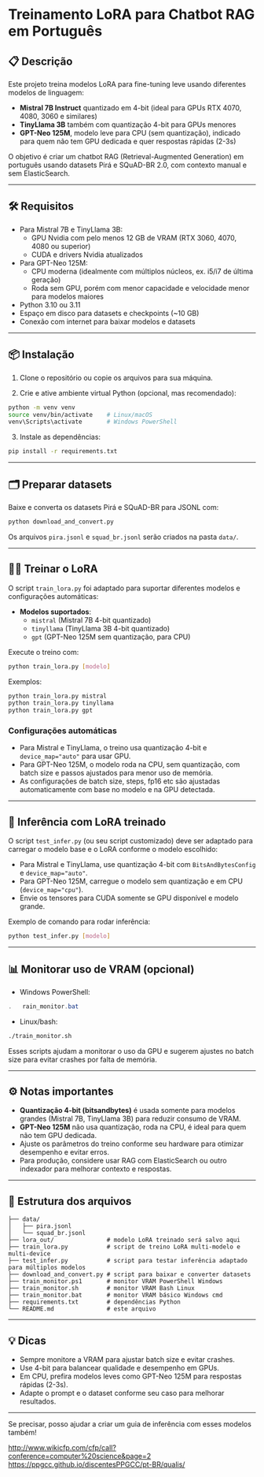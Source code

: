 # Treinamento LoRA para Chatbot RAG em Português

## 📋 Descrição

Este projeto treina modelos LoRA para fine-tuning leve usando diferentes modelos de linguagem:

- **Mistral 7B Instruct** quantizado em 4-bit (ideal para GPUs RTX 4070, 4080, 3060 e similares)
- **TinyLlama 3B** também com quantização 4-bit para GPUs menores
- **GPT-Neo 125M**, modelo leve para CPU (sem quantização), indicado para quem não tem GPU dedicada e quer respostas rápidas (2-3s)

O objetivo é criar um chatbot RAG (Retrieval-Augmented Generation) em português usando datasets Pirá e SQuAD-BR 2.0, com contexto manual e sem ElasticSearch.

---

## 🛠️ Requisitos

- Para Mistral 7B e TinyLlama 3B:
  - GPU Nvidia com pelo menos 12 GB de VRAM (RTX 3060, 4070, 4080 ou superior)
  - CUDA e drivers Nvidia atualizados
- Para GPT-Neo 125M:
  - CPU moderna (idealmente com múltiplos núcleos, ex. i5/i7 de última geração)
  - Roda sem GPU, porém com menor capacidade e velocidade menor para modelos maiores
- Python 3.10 ou 3.11
- Espaço em disco para datasets e checkpoints (~10 GB)
- Conexão com internet para baixar modelos e datasets

---

## 📦 Instalação

1. Clone o repositório ou copie os arquivos para sua máquina.

2. Crie e ative ambiente virtual Python (opcional, mas recomendado):

```bash
python -m venv venv
source venv/bin/activate    # Linux/macOS
venv\Scripts\activate       # Windows PowerShell
```

3. Instale as dependências:

```bash
pip install -r requirements.txt
```

---

## 🗂️ Preparar datasets

Baixe e converta os datasets Pirá e SQuAD-BR para JSONL com:

```bash
python download_and_convert.py
```

Os arquivos `pira.jsonl` e `squad_br.jsonl` serão criados na pasta `data/`.

---

## 🏋️‍♂️ Treinar o LoRA

O script `train_lora.py` foi adaptado para suportar diferentes modelos e configurações automáticas:

- **Modelos suportados**:
  - `mistral` (Mistral 7B 4-bit quantizado)
  - `tinyllama` (TinyLlama 3B 4-bit quantizado)
  - `gpt` (GPT-Neo 125M sem quantização, para CPU)

Execute o treino com:

```bash
python train_lora.py [modelo]
```

Exemplos:

```bash
python train_lora.py mistral
python train_lora.py tinyllama
python train_lora.py gpt
```

### Configurações automáticas

- Para Mistral e TinyLlama, o treino usa quantização 4-bit e `device_map="auto"` para usar GPU.
- Para GPT-Neo 125M, o modelo roda na CPU, sem quantização, com batch size e passos ajustados para menor uso de memória.
- As configurações de batch size, steps, fp16 etc são ajustadas automaticamente com base no modelo e na GPU detectada.

---

## 🤖 Inferência com LoRA treinado

O script `test_infer.py` (ou seu script customizado) deve ser adaptado para carregar o modelo base e o LoRA conforme o modelo escolhido:

- Para Mistral e TinyLlama, use quantização 4-bit com `BitsAndBytesConfig` e `device_map="auto"`.
- Para GPT-Neo 125M, carregue o modelo sem quantização e em CPU (`device_map="cpu"`).
- Envie os tensores para CUDA somente se GPU disponível e modelo grande.

Exemplo de comando para rodar inferência:

```bash
python test_infer.py [modelo]
```

---

## 📊 Monitorar uso de VRAM (opcional)

- Windows PowerShell:

```powershell
.	rain_monitor.bat
```

- Linux/bash:

```bash
./train_monitor.sh
```

Esses scripts ajudam a monitorar o uso da GPU e sugerem ajustes no batch size para evitar crashes por falta de memória.

---

## ⚙️ Notas importantes

- **Quantização 4-bit (bitsandbytes)** é usada somente para modelos grandes (Mistral 7B, TinyLlama 3B) para reduzir consumo de VRAM.
- **GPT-Neo 125M** não usa quantização, roda na CPU, é ideal para quem não tem GPU dedicada.
- Ajuste os parâmetros do treino conforme seu hardware para otimizar desempenho e evitar erros.
- Para produção, considere usar RAG com ElasticSearch ou outro indexador para melhorar contexto e respostas.

---

## 📂 Estrutura dos arquivos

```
├── data/
│   ├── pira.jsonl
│   └── squad_br.jsonl
├── lora_out/               # modelo LoRA treinado será salvo aqui
├── train_lora.py           # script de treino LoRA multi-modelo e multi-device
├── test_infer.py           # script para testar inferência adaptado para múltiplos modelos
├── download_and_convert.py # script para baixar e converter datasets
├── train_monitor.ps1       # monitor VRAM PowerShell Windows
├── train_monitor.sh        # monitor VRAM Bash Linux
├── train_monitor.bat       # monitor VRAM básico Windows cmd
├── requirements.txt        # dependências Python
└── README.md               # este arquivo
```

---

## 💡 Dicas

- Sempre monitore a VRAM para ajustar batch size e evitar crashes.
- Use 4-bit para balancear qualidade e desempenho em GPUs.
- Em CPU, prefira modelos leves como GPT-Neo 125M para respostas rápidas (2-3s).
- Adapte o prompt e o dataset conforme seu caso para melhorar resultados.

---

Se precisar, posso ajudar a criar um guia de inferência com esses modelos também!

http://www.wikicfp.com/cfp/call?conference=computer%20science&page=2
https://ppgcc.github.io/discentesPPGCC/pt-BR/qualis/
